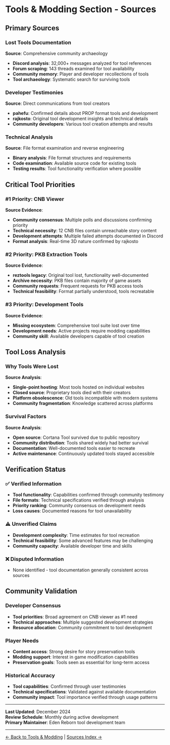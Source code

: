 # Tools & Modding Section - Sources

## Primary Sources

### Lost Tools Documentation
**Source**: Comprehensive community archaeology
- **Discord analysis**: 32,000+ messages analyzed for tool references
- **Forum scraping**: 143 threads examined for tool availability
- **Community memory**: Player and developer recollections of tools
- **Tool archaeology**: Systematic search for surviving tools

### Developer Testimonies
**Source**: Direct communications from tool creators
- **pahefu**: Confirmed details about PROP format tools and development
- **rajkosto**: Original tool development insights and technical details
- **Community developers**: Various tool creation attempts and results

### Technical Analysis
**Source**: File format examination and reverse engineering
- **Binary analysis**: File format structures and requirements
- **Code examination**: Available source code for existing tools
- **Testing results**: Tool functionality verification where possible

## Critical Tool Priorities

### #1 Priority: CNB Viewer
**Source Evidence**:
- **Community consensus**: Multiple polls and discussions confirming priority
- **Technical necessity**: 12 CNB files contain unreachable story content
- **Development attempts**: Multiple failed attempts documented in Discord
- **Format analysis**: Real-time 3D nature confirmed by rajkosto

### #2 Priority: PKB Extraction Tools
**Source Evidence**:
- **reztools legacy**: Original tool lost, functionality well-documented
- **Archive necessity**: PKB files contain majority of game assets
- **Community requests**: Frequent requests for PKB access tools
- **Technical feasibility**: Format partially understood, tools recreatable

### #3 Priority: Development Tools
**Source Evidence**:
- **Missing ecosystem**: Comprehensive tool suite lost over time
- **Development needs**: Active projects require modding capabilities
- **Community skill**: Available developers capable of tool creation

## Tool Loss Analysis

### Why Tools Were Lost
**Source Analysis**:
- **Single-point hosting**: Most tools hosted on individual websites
- **Closed source**: Proprietary tools died with their creators
- **Platform obsolescence**: Old tools incompatible with modern systems
- **Community fragmentation**: Knowledge scattered across platforms

### Survival Factors
**Source Analysis**:
- **Open source**: Cortana Tool survived due to public repository
- **Community distribution**: Tools shared widely had better survival
- **Documentation**: Well-documented tools easier to recreate
- **Active maintenance**: Continuously updated tools stayed accessible

## Verification Status

### ✅ Verified Information
- **Tool functionality**: Capabilities confirmed through community testimony
- **File formats**: Technical specifications verified through analysis
- **Priority ranking**: Community consensus on development needs
- **Loss causes**: Documented reasons for tool unavailability

### ⚠️ Unverified Claims
- **Development complexity**: Time estimates for tool recreation
- **Technical feasibility**: Some advanced features may be challenging
- **Community capacity**: Available developer time and skills

### ❌ Disputed Information
- None identified - tool documentation generally consistent across sources

## Community Validation

### Developer Consensus
- **Tool priorities**: Broad agreement on CNB viewer as #1 need
- **Technical approaches**: Multiple suggested development strategies
- **Resource allocation**: Community commitment to tool development

### Player Needs
- **Content access**: Strong desire for story preservation tools
- **Modding support**: Interest in game modification capabilities
- **Preservation goals**: Tools seen as essential for long-term access

### Historical Accuracy
- **Tool capabilities**: Confirmed through user testimonies
- **Technical specifications**: Validated against available documentation
- **Community impact**: Tool importance verified through usage patterns

---

**Last Updated**: December 2024  
**Review Schedule**: Monthly during active development  
**Primary Maintainer**: Eden Reborn tool development team

---

[← Back to Tools & Modding](../../04-tools-modding/index.md) | [Sources Index →](../index.md)